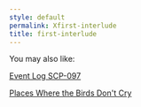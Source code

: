 ```yaml
---
style: default
permalink: Xfirst-interlude
title: first-interlude
---
```

You may also like:

[Event Log SCP-097](http://scp-wiki.net/event-log-scp-097)

[Places Where the Birds Don't Cry](http://scp-wiki.net/places-where-the-birds-don-t-cry)
